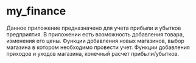 # my_finance
Данное приложение предназначено для учета прибыли и убытков предприятия.
В приложении есть возможность добавления товара, изменения его цены.
Функции добавления новых магазинов, выбор магазина в котором необходимо провести учет.
Функции добавления приходов и уходов магазина, конечный расчет прибыли/убытков.
